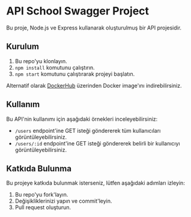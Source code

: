 # API School Swagger Project

Bu proje, Node.js ve Express kullanarak oluşturulmuş bir API projesidir.

## Kurulum

1. Bu repo'yu klonlayın.
2. `npm install` komutunu çalıştırın.
3. `npm start` komutunu çalıştırarak projeyi başlatın.

Alternatif olarak [DockerHub](#https://hub.docker.com/repository/docker/aesaganda/expressapi/general) üzerinden Docker image'ını indirebilirsiniz.

## Kullanım

Bu API'nin kullanımı için aşağıdaki örnekleri inceleyebilirsiniz:

- `/users` endpoint'ine GET isteği göndererek tüm kullanıcıları görüntüleyebilirsiniz.
- `/users/:id` endpoint'ine GET isteği göndererek belirli bir kullanıcıyı görüntüleyebilirsiniz.

## Katkıda Bulunma

Bu projeye katkıda bulunmak isterseniz, lütfen aşağıdaki adımları izleyin:

1. Bu repo'yu fork'layın.
2. Değişikliklerinizi yapın ve commit'leyin.
3. Pull request oluşturun.

